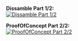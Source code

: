 <b>Dissamble Part 1/2:</b><br>
[![Dissamble Part 1/2](http://img.youtube.com/vi/Mw7nMQhwNB8/0.jpg)](http://www.youtube.com/watch?v=Mw7nMQhwNB8)

<b>ProofOfConcept Part 2/2:</b><br>
[![ProofOfConcept Part 2/2](http://img.youtube.com/vi/TI-kbBZeXGQ/0.jpg)](http://www.youtube.com/watch?v=TI-kbBZeXGQ)
